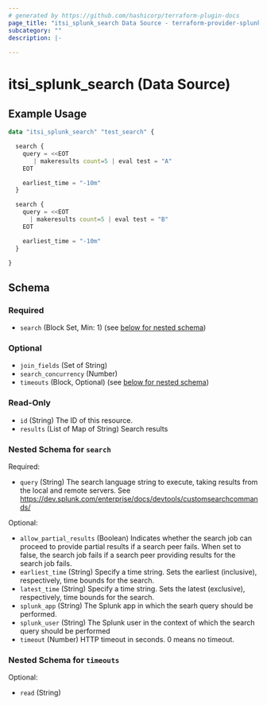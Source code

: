 ```yaml
---
# generated by https://github.com/hashicorp/terraform-plugin-docs
page_title: "itsi_splunk_search Data Source - terraform-provider-splunk-itsi"
subcategory: ""
description: |-
  
---
```


# itsi_splunk_search (Data Source)



## Example Usage

```terraform
data "itsi_splunk_search" "test_search" {

  search {
    query = <<EOT
       | makeresults count=5 | eval test = "A"
    EOT

    earliest_time = "-10m"
  }

  search {
    query = <<EOT
      | makeresults count=5 | eval test = "B"
    EOT

    earliest_time = "-10m"
  }

}
```

<!-- schema generated by tfplugindocs -->
## Schema

### Required

- `search` (Block Set, Min: 1) (see [below for nested schema](#nestedblock--search))

### Optional

- `join_fields` (Set of String)
- `search_concurrency` (Number)
- `timeouts` (Block, Optional) (see [below for nested schema](#nestedblock--timeouts))

### Read-Only

- `id` (String) The ID of this resource.
- `results` (List of Map of String) Search results

<a id="nestedblock--search"></a>
### Nested Schema for `search`

Required:

- `query` (String) The search language string to execute, taking results from the local and remote servers. See https://dev.splunk.com/enterprise/docs/devtools/customsearchcommands/

Optional:

- `allow_partial_results` (Boolean) Indicates whether the search job can proceed to provide partial results if a search peer fails. When set to false, the search job fails if a search peer providing results for the search job fails.
- `earliest_time` (String) Specify a time string. Sets the earliest (inclusive), respectively, time bounds for the search.
- `latest_time` (String) Specify a time string. Sets the latest (exclusive), respectively, time bounds for the search.
- `splunk_app` (String) The Splunk app in which the searh query should be performed.
- `splunk_user` (String) The Splunk user in the context of which the search query should be performed
- `timeout` (Number) HTTP timeout in seconds. 0 means no timeout.


<a id="nestedblock--timeouts"></a>
### Nested Schema for `timeouts`

Optional:

- `read` (String)


